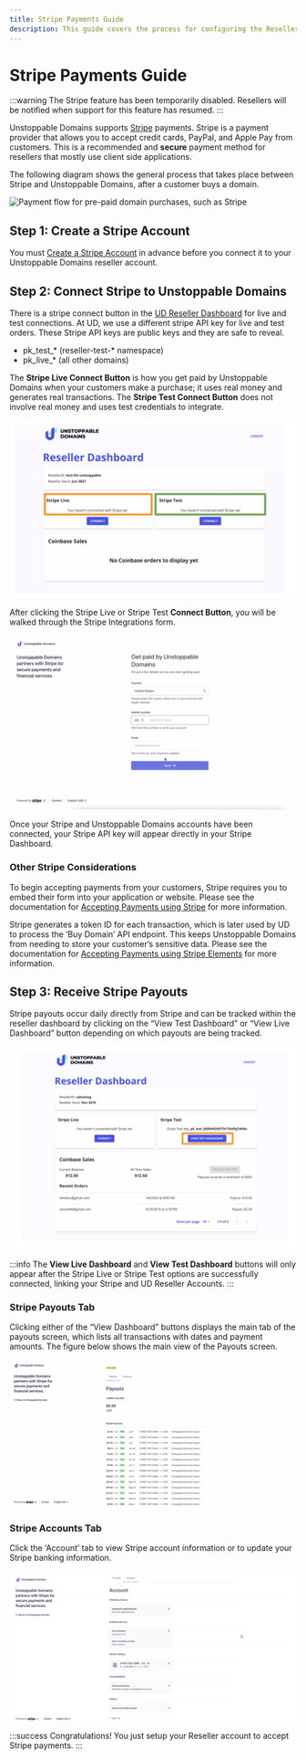 ```yaml
---
title: Stripe Payments Guide
description: This guide covers the process for configuring the Reseller account to accept Stripe payments. Payout information can be tracked in the UD Reseller Dashboard.
---
```


# Stripe Payments Guide

:::warning
The Stripe feature has been temporarily disabled. Resellers will be notified when  support for this feature has resumed.
:::

Unstoppable Domains supports [Stripe](http://stripe.com) payments. Stripe is a payment provider that allows you to accept credit cards, PayPal, and Apple Pay from customers. This is a recommended and **secure** payment method for resellers that mostly use client side applications.

The following diagram shows the general process that takes place between Stripe and Unstoppable Domains, after a customer buys a domain.

![Payment flow for pre-paid domain purchases, such as Stripe](/images/paid-domains-claiming-prepayment.png '#display=block;margin-left=auto;margin-right=auto;width=50%;')

## Step 1: Create a Stripe Account

You must [Create a Stripe Account](https://dashboard.stripe.com/register?redirect=%2Fsettings%2Faccount%2F) in advance before you connect it to your Unstoppable Domains reseller account.

## Step 2: Connect Stripe to Unstoppable Domains

There is a stripe connect button in the [UD Reseller Dashboard](https://unstoppabledomains.com/resellers) for live and test connections. At UD, we use a different stripe API key for live and test orders. These Stripe API keys are public keys and they are safe to reveal.

* pk\_test\_\* (reseller-test-\* namespace)
* pk\_live\_\* (all other domains)

The **Stripe Live Connect Button** is how you get paid by Unstoppable Domains when your customers make a purchase; it uses real money and generates real transactions. The **Stripe Test Connect Button** does not involve real money and uses test credentials to integrate.

![Strive Live and Stripe Test payment setup areas](/images/screen-shot-2021-07-12-at-2.04.09-pm.png '#display=block;margin-left=auto;margin-right=auto;width=50%;')

After clicking the Stripe Live or Stripe Test **Connect Button**, you will be walked through the Stripe Integrations form.

![Stripe integrations form to connect your Stripe and UD accounts](/images/10.png '#display=block;margin-left=auto;margin-right=auto;width=50%;')

Once your Stripe and Unstoppable Domains accounts have been connected, your Stripe API key will appear directly in your Stripe Dashboard.

### Other Stripe Considerations

To begin accepting payments from your customers, Stripe requires you to embed their form into your application or website. Please see the documentation for [Accepting Payments using Stripe](https://stripe.com/docs/payments/accept-a-payment?platform=web) for more information.

Stripe generates a token ID for each transaction, which is later used by UD to process the ‘Buy Domain’ API endpoint. This keeps Unstoppable Domains from needing to store your customer’s sensitive data. Please see the documentation for [Accepting Payments using Stripe Elements](https://stripe.com/docs/payments/accept-a-payment-charges#web) for more information.

## Step 3: Receive Stripe Payouts

Stripe payouts occur daily directly from Stripe and can be tracked within the reseller dashboard by clicking on the “View Test Dashboard” or “View Live Dashboard” button depending on which payouts are being tracked.

![Button selection for tracking Stripe payouts](/images/screen-shot-2021-07-12-at-2.53.26-pm.png '#display=block;margin-left=auto;margin-right=auto;width=50%;')

:::info
The **View Live Dashboard** and **View Test Dashboard** buttons will only appear after the Stripe Live or Stripe Test options are successfully connected, linking your Stripe and UD Reseller Accounts.
:::

### Stripe Payouts Tab

Clicking either of the “View Dashboard” buttons displays the main tab of the payouts screen, which lists all transactions with dates and payment amounts. The figure below shows the main view of the Payouts screen.

![Main/default view of Stripe Payouts (i.e., payouts tab) ](/images/24.png '#display=block;margin-left=auto;margin-right=auto;width=50%;')

### Stripe Accounts Tab

Click the ‘Account’ tab to view Stripe account information or to update your Stripe banking information.

![View of Stripe Account information (i.e., account tab)](/images/25.png '#display=block;margin-left=auto;margin-right=auto;width=50%;')

:::success Congratulations!
You just setup your Reseller account to accept Stripe payments.
:::
